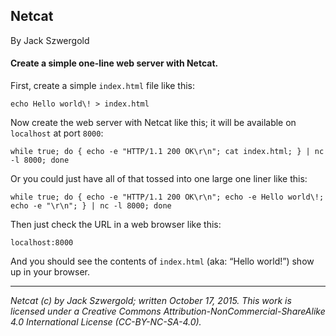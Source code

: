 ## Netcat

By Jack Szwergold

#### Create a simple one-line web server with Netcat.

First, create a simple `index.html` file like this:

    echo Hello world\! > index.html

Now create the web server with Netcat like this; it will be available on `localhost` at port `8000`:

    while true; do { echo -e "HTTP/1.1 200 OK\r\n"; cat index.html; } | nc -l 8000; done

Or you could just have all of that tossed into one large one liner like this:

    while true; do { echo -e "HTTP/1.1 200 OK\r\n"; echo -e Hello world\!; echo -e "\r\n"; } | nc -l 8000; done

Then just check the URL in a web browser like this:

    localhost:8000

And you should see the contents of `index.html` (aka: “Hello world!”) show up in your browser.

***

*Netcat (c) by Jack Szwergold; written October 17, 2015. This work is licensed under a Creative Commons Attribution-NonCommercial-ShareAlike 4.0 International License (CC-BY-NC-SA-4.0).*
